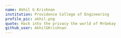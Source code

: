 ```yaml
---
name: Akhil G Krishnan
institution: Providence College of Engineering
profile_pic: akhil.png
quote: Hack into the privacy the world of MrGekay
github_user: AkhilGKrishnan
---
```


